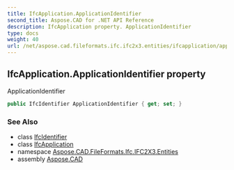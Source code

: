 ```yaml
---
title: IfcApplication.ApplicationIdentifier
second_title: Aspose.CAD for .NET API Reference
description: IfcApplication property. ApplicationIdentifier
type: docs
weight: 40
url: /net/aspose.cad.fileformats.ifc.ifc2x3.entities/ifcapplication/applicationidentifier/
---
```

## IfcApplication.ApplicationIdentifier property

ApplicationIdentifier

```csharp
public IfcIdentifier ApplicationIdentifier { get; set; }
```

### See Also

* class [IfcIdentifier](../../../aspose.cad.fileformats.ifc.ifc2x3.types/ifcidentifier/)
* class [IfcApplication](../)
* namespace [Aspose.CAD.FileFormats.Ifc.IFC2X3.Entities](../../ifcapplication/)
* assembly [Aspose.CAD](../../../)


